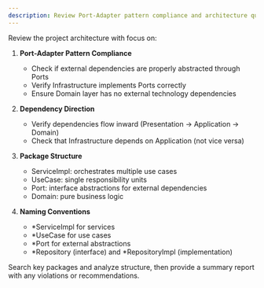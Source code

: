 ```yaml
---
description: Review Port-Adapter pattern compliance and architecture quality
---
```


Review the project architecture with focus on:

1. **Port-Adapter Pattern Compliance**
   - Check if external dependencies are properly abstracted through Ports
   - Verify Infrastructure implements Ports correctly
   - Ensure Domain layer has no external technology dependencies

2. **Dependency Direction**
   - Verify dependencies flow inward (Presentation → Application → Domain)
   - Check that Infrastructure depends on Application (not vice versa)

3. **Package Structure**
   - ServiceImpl: orchestrates multiple use cases
   - UseCase: single responsibility units
   - Port: interface abstractions for external dependencies
   - Domain: pure business logic

4. **Naming Conventions**
   - *ServiceImpl for services
   - *UseCase for use cases
   - *Port for external abstractions
   - *Repository (interface) and *RepositoryImpl (implementation)

Search key packages and analyze structure, then provide a summary report with any violations or recommendations.
